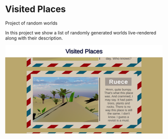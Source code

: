 # Visited Places
Project of random worlds

In this project we show a list of randomly generated worlds live-rendered along with their description.

![screenshot of the app](https://github.com/Nickeron/Visited-Places/blob/main/Release/Screenshot.png?raw=true)
